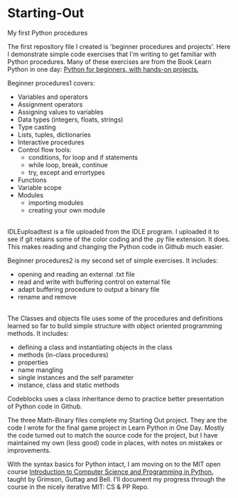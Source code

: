 # Starting-Out

My first Python procedures

The first repository file I created is 'beginner procedures and projects'. Here I demonstrate simple code exercises that I'm writing to get familiar with Python procedures. Many of these exercises are from the Book Learn Python in one day: [Python for beginners, with hands-on projects.](https://www.amazon.com/Learn-Python-One-Well-Hands/dp/1546488332/ref=sr_1_3?ie=UTF8&qid=1518364938&sr=8-3&keywords=Learn+Python+in+one+day&dpID=51iNedkheKL&preST=_SY291_BO1,204,203,200_QL40_&dpSrc=srch)

Beginner procedures1 covers:
- Variables and operators
- Assignment operators
- Assigning values to variables
- Data types (integers, floats, strings)
- Type casting
- Lists, tuples, dictionaries
- Interactive procedures
- Control flow tools:  
  - conditions, for loop and if statements
  - while loop, break, continue
  - try, except and errortypes
- Functions
- Variable scope
- Modules
  - importing modules
  - creating your own module
<br></br>

IDLEuploadtest is a file uploaded from the IDLE program. I uploaded it to see if git retains some of the color coding and the .py file extension. It does. This makes reading and changing the Python code in Github much easier. 

Beginner procedures2 is my second set of simple exercises. It includes:
- opening and reading an external .txt file
- read and write with buffering control on external file
- adapt buffering procedure to output a binary file
- rename and remove
<br></br>

The Classes and objects file uses some of the procedures and definitions learned so far to build simple structure with object oriented programming methods. It includes:
- defining a class and instantiating objects in the class
- methods (in-class procedures)
- properties 
- name mangling
- single instances and the self parameter
- instance, class and static methods

Codeblocks uses a class inheritance demo to practice better presentation of Python code in Github. 

The three Math-Binary files complete my Starting Out project. They are the code I wrote for the final game project in Learn Python in One Day. Mostly the code turned out to match the source code for the project, but I have maintained my own (less good) code in places, with notes on mistakes or improvements. 

With the syntax basics for Python intact, I am moving on to the MIT open course [Introduction to Computer Science and Programming in Python.](https://ocw.mit.edu/courses/electrical-engineering-and-computer-science/6-0001-introduction-to-computer-science-and-programming-in-python-fall-2016/) taught by Grimson, Guttag and Bell. I'll document my progress through the course in the nicely iterative MIT: CS & PP Repo. 


